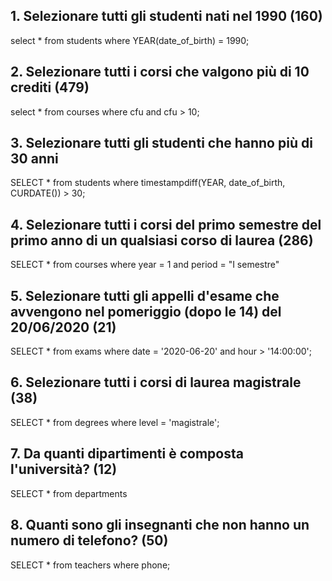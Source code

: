 ## 1. Selezionare tutti gli studenti nati nel 1990 (160)

select \*
from students
where YEAR(date_of_birth) = 1990;

## 2. Selezionare tutti i corsi che valgono più di 10 crediti (479)

select \*
from courses
where cfu
and cfu > 10;

## 3. Selezionare tutti gli studenti che hanno più di 30 anni

SELECT \*
from students
where timestampdiff(YEAR, date_of_birth, CURDATE()) > 30;

## 4. Selezionare tutti i corsi del primo semestre del primo anno di un qualsiasi corso di laurea (286)

SELECT \*
from courses
where year = 1
and period = "I semestre"

## 5. Selezionare tutti gli appelli d'esame che avvengono nel pomeriggio (dopo le 14) del 20/06/2020 (21)

SELECT \*
from exams
where date = '2020-06-20'
and hour > '14:00:00';

## 6. Selezionare tutti i corsi di laurea magistrale (38)

SELECT \*
from degrees
where level = 'magistrale';

## 7. Da quanti dipartimenti è composta l'università? (12)

SELECT \*
from departments

## 8. Quanti sono gli insegnanti che non hanno un numero di telefono? (50)

SELECT \*
from teachers
where phone;
